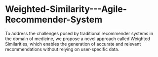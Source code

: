 # Weighted-Similarity---Agile-Recommender-System
To address the challenges posed by traditional recommender systems in the domain of medicine, we propose a novel approach called Weighted Similarities, which enables the generation of accurate and relevant recommendations without relying on user-specific data.

